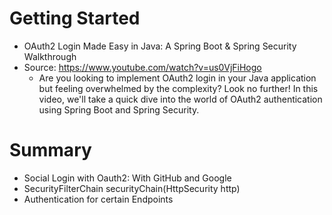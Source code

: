 # Getting Started
- OAuth2 Login Made Easy in Java: A Spring Boot & Spring Security Walkthrough
- Source: https://www.youtube.com/watch?v=us0VjFiHogo
    - Are you looking to implement OAuth2 login in your Java application but feeling overwhelmed by the complexity? Look no further! In this video, we'll take a quick dive into the world of OAuth2 authentication using Spring Boot and Spring Security.

# Summary
- Social Login with Oauth2: With GitHub and Google
- SecurityFilterChain securityChain(HttpSecurity http)
- Authentication for certain Endpoints
